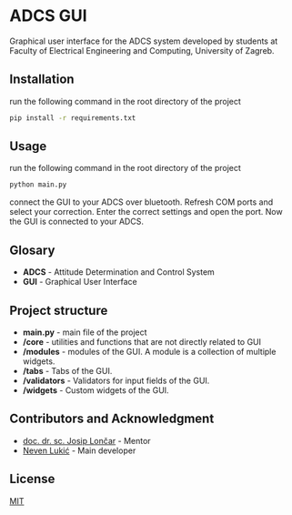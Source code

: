 # ADCS GUI
Graphical user interface for the ADCS system developed by students at Faculty of Electrical Engineering and Computing, University of Zagreb.



## Installation
run the following command in the root directory of the project
```bash
pip install -r requirements.txt
```

## Usage
run the following command in the root directory of the project
```bash
python main.py
```

connect the GUI to your ADCS over bluetooth. Refresh COM ports and select your correction. Enter the correct settings and open the port.
Now the GUI is connected to your ADCS.


## Glosary
* **ADCS** - Attitude Determination and Control System
* **GUI** - Graphical User Interface

## Project structure
* **main.py** - main file of the project
* **/core** - utilities and functions that are not directly related to GUI
* **/modules** - modules of the GUI. A module is a collection of multiple widgets.
* **/tabs** - Tabs of the GUI.
* **/validators** - Validators for input fields of the GUI.
* **/widgets** - Custom widgets of the GUI.

## Contributors and Acknowledgment
* [doc. dr. sc. Josip Lončar](https://www.fer.unizg.hr/josip.loncar) - Mentor
* [Neven Lukić](https://github.com/Cyber3x) - Main developer


## License
[MIT](https://choosealicense.com/licenses/mit/)